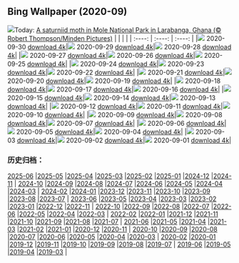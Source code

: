 ## Bing Wallpaper (2020-09)
![](http://cn.bing.com/th?id=OHR.LaragangaMoth_EN-US2112895555_UHD.jpg&w=1000)Today: [A saturniid moth in Mole National Park in Larabanga, Ghana (© Robert Thompson/Minden Pictures)](http://cn.bing.com/th?id=OHR.LaragangaMoth_EN-US2112895555_UHD.jpg)
|      |      |      |
| :----: | :----: | :----: |
|![](http://cn.bing.com/th?id=OHR.LaragangaMoth_EN-US2112895555_UHD.jpg&pid=hp&w=384&h=216&rs=1&c=4) 2020-09-30 [download 4k](http://cn.bing.com/th?id=OHR.LaragangaMoth_EN-US2112895555_UHD.jpg)|![](http://cn.bing.com/th?id=OHR.Lavaux_EN-US2058068352_UHD.jpg&pid=hp&w=384&h=216&rs=1&c=4) 2020-09-29 [download 4k](http://cn.bing.com/th?id=OHR.Lavaux_EN-US2058068352_UHD.jpg)|![](http://cn.bing.com/th?id=OHR.GreatBlueShark_EN-US2007599182_UHD.jpg&pid=hp&w=384&h=216&rs=1&c=4) 2020-09-28 [download 4k](http://cn.bing.com/th?id=OHR.GreatBlueShark_EN-US2007599182_UHD.jpg)|
|![](http://cn.bing.com/th?id=OHR.FraserRiver_EN-US1907103451_UHD.jpg&pid=hp&w=384&h=216&rs=1&c=4) 2020-09-27 [download 4k](http://cn.bing.com/th?id=OHR.FraserRiver_EN-US1907103451_UHD.jpg)|![](http://cn.bing.com/th?id=OHR.WatkinsGlen_EN-US1837020817_UHD.jpg&pid=hp&w=384&h=216&rs=1&c=4) 2020-09-26 [download 4k](http://cn.bing.com/th?id=OHR.WatkinsGlen_EN-US1837020817_UHD.jpg)|![](http://cn.bing.com/th?id=OHR.NatBookFest_EN-US1774393617_UHD.jpg&pid=hp&w=384&h=216&rs=1&c=4) 2020-09-25 [download 4k](http://cn.bing.com/th?id=OHR.NatBookFest_EN-US1774393617_UHD.jpg)|
|![](http://cn.bing.com/th?id=OHR.Almabtrieb_EN-US4018816112_UHD.jpg&pid=hp&w=384&h=216&rs=1&c=4) 2020-09-24 [download 4k](http://cn.bing.com/th?id=OHR.Almabtrieb_EN-US4018816112_UHD.jpg)|![](http://cn.bing.com/th?id=OHR.GoldenGinkgo_EN-US3839968097_UHD.jpg&pid=hp&w=384&h=216&rs=1&c=4) 2020-09-23 [download 4k](http://cn.bing.com/th?id=OHR.GoldenGinkgo_EN-US3839968097_UHD.jpg)|![](http://cn.bing.com/th?id=OHR.Matamata_EN-US3735598473_UHD.jpg&pid=hp&w=384&h=216&rs=1&c=4) 2020-09-22 [download 4k](http://cn.bing.com/th?id=OHR.Matamata_EN-US3735598473_UHD.jpg)|
|![](http://cn.bing.com/th?id=OHR.ToleranceShip_EN-US3673736433_UHD.jpg&pid=hp&w=384&h=216&rs=1&c=4) 2020-09-21 [download 4k](http://cn.bing.com/th?id=OHR.ToleranceShip_EN-US3673736433_UHD.jpg)|![](http://cn.bing.com/th?id=OHR.MontereyPup_EN-US2187059694_UHD.jpg&pid=hp&w=384&h=216&rs=1&c=4) 2020-09-20 [download 4k](http://cn.bing.com/th?id=OHR.MontereyPup_EN-US2187059694_UHD.jpg)|![](http://cn.bing.com/th?id=OHR.PirateSails_EN-US2113873762_UHD.jpg&pid=hp&w=384&h=216&rs=1&c=4) 2020-09-19 [download 4k](http://cn.bing.com/th?id=OHR.PirateSails_EN-US2113873762_UHD.jpg)|
|![](http://cn.bing.com/th?id=OHR.IcelandicRettir_EN-US1987964770_UHD.jpg&pid=hp&w=384&h=216&rs=1&c=4) 2020-09-18 [download 4k](http://cn.bing.com/th?id=OHR.IcelandicRettir_EN-US1987964770_UHD.jpg)|![](http://cn.bing.com/th?id=OHR.NationalArchives_EN-US1893473664_UHD.jpg&pid=hp&w=384&h=216&rs=1&c=4) 2020-09-17 [download 4k](http://cn.bing.com/th?id=OHR.NationalArchives_EN-US1893473664_UHD.jpg)|![](http://cn.bing.com/th?id=OHR.CityofGuanajuato_EN-US1849642207_UHD.jpg&pid=hp&w=384&h=216&rs=1&c=4) 2020-09-16 [download 4k](http://cn.bing.com/th?id=OHR.CityofGuanajuato_EN-US1849642207_UHD.jpg)|
|![](http://cn.bing.com/th?id=OHR.OutofManyOne_EN-US1814996781_UHD.jpg&pid=hp&w=384&h=216&rs=1&c=4) 2020-09-15 [download 4k](http://cn.bing.com/th?id=OHR.OutofManyOne_EN-US1814996781_UHD.jpg)|![](http://cn.bing.com/th?id=OHR.YellowBells_EN-US1777995807_UHD.jpg&pid=hp&w=384&h=216&rs=1&c=4) 2020-09-14 [download 4k](http://cn.bing.com/th?id=OHR.YellowBells_EN-US1777995807_UHD.jpg)|![](http://cn.bing.com/th?id=OHR.SangreCristoDunes_EN-US1709681114_UHD.jpg&pid=hp&w=384&h=216&rs=1&c=4) 2020-09-13 [download 4k](http://cn.bing.com/th?id=OHR.SangreCristoDunes_EN-US1709681114_UHD.jpg)|
|![](http://cn.bing.com/th?id=OHR.MedievalRocamadour_EN-US1628540443_UHD.jpg&pid=hp&w=384&h=216&rs=1&c=4) 2020-09-12 [download 4k](http://cn.bing.com/th?id=OHR.MedievalRocamadour_EN-US1628540443_UHD.jpg)|![](http://cn.bing.com/th?id=OHR.FreedomTower_EN-US1578681459_UHD.jpg&pid=hp&w=384&h=216&rs=1&c=4) 2020-09-11 [download 4k](http://cn.bing.com/th?id=OHR.FreedomTower_EN-US1578681459_UHD.jpg)|![](http://cn.bing.com/th?id=OHR.KanchanaburiWaterfall_EN-US2607409705_UHD.jpg&pid=hp&w=384&h=216&rs=1&c=4) 2020-09-10 [download 4k](http://cn.bing.com/th?id=OHR.KanchanaburiWaterfall_EN-US2607409705_UHD.jpg)|
|![](http://cn.bing.com/th?id=OHR.BeardedReedling_EN-US4518834402_UHD.jpg&pid=hp&w=384&h=216&rs=1&c=4) 2020-09-09 [download 4k](http://cn.bing.com/th?id=OHR.BeardedReedling_EN-US4518834402_UHD.jpg)|![](http://cn.bing.com/th?id=OHR.OttoSettembre_EN-US4440807368_UHD.jpg&pid=hp&w=384&h=216&rs=1&c=4) 2020-09-08 [download 4k](http://cn.bing.com/th?id=OHR.OttoSettembre_EN-US4440807368_UHD.jpg)|![](http://cn.bing.com/th?id=OHR.HammeringMan_EN-US4359081607_UHD.jpg&pid=hp&w=384&h=216&rs=1&c=4) 2020-09-07 [download 4k](http://cn.bing.com/th?id=OHR.HammeringMan_EN-US4359081607_UHD.jpg)|
|![](http://cn.bing.com/th?id=OHR.LongIsland_EN-US4283514207_UHD.jpg&pid=hp&w=384&h=216&rs=1&c=4) 2020-09-06 [download 4k](http://cn.bing.com/th?id=OHR.LongIsland_EN-US4283514207_UHD.jpg)|![](http://cn.bing.com/th?id=OHR.BeaverDam_EN-US4184266799_UHD.jpg&pid=hp&w=384&h=216&rs=1&c=4) 2020-09-05 [download 4k](http://cn.bing.com/th?id=OHR.BeaverDam_EN-US4184266799_UHD.jpg)|![](http://cn.bing.com/th?id=OHR.PicoIsland_EN-US3959411167_UHD.jpg&pid=hp&w=384&h=216&rs=1&c=4) 2020-09-04 [download 4k](http://cn.bing.com/th?id=OHR.PicoIsland_EN-US3959411167_UHD.jpg)|
|![](http://cn.bing.com/th?id=OHR.FinancialTowers_EN-US3881212547_UHD.jpg&pid=hp&w=384&h=216&rs=1&c=4) 2020-09-03 [download 4k](http://cn.bing.com/th?id=OHR.FinancialTowers_EN-US3881212547_UHD.jpg)|![](http://cn.bing.com/th?id=OHR.SmithRock_EN-US3778263265_UHD.jpg&pid=hp&w=384&h=216&rs=1&c=4) 2020-09-02 [download 4k](http://cn.bing.com/th?id=OHR.SmithRock_EN-US3778263265_UHD.jpg)|![](http://cn.bing.com/th?id=OHR.OysterMushroom_EN-US3687134393_UHD.jpg&pid=hp&w=384&h=216&rs=1&c=4) 2020-09-01 [download 4k](http://cn.bing.com/th?id=OHR.OysterMushroom_EN-US3687134393_UHD.jpg)|
### 历史归档：
[2025-06](/picture/2025-06/) |[2025-05](/picture/2025-05/) |[2025-04](/picture/2025-04/) |[2025-03](/picture/2025-03/) |[2025-02](/picture/2025-02/) |[2025-01](/picture/2025-01/) |[2024-12](/picture/2024-12/) |[2024-11](/picture/2024-11/) |
[2024-10](/picture/2024-10/) |[2024-09](/picture/2024-09/) |[2024-08](/picture/2024-08/) |[2024-07](/picture/2024-07/) |[2024-06](/picture/2024-06/) |[2024-05](/picture/2024-05/) |[2024-04](/picture/2024-04/) |[2024-03](/picture/2024-03/) |
[2024-02](/picture/2024-02/) |[2024-01](/picture/2024-01/) |[2023-12](/picture/2023-12/) |[2023-11](/picture/2023-11/) |[2023-10](/picture/2023-10/) |[2023-09](/picture/2023-09/) |[2023-08](/picture/2023-08/) |[2023-07](/picture/2023-07/) |
[2023-06](/picture/2023-06/) |[2023-05](/picture/2023-05/) |[2023-04](/picture/2023-04/) |[2023-03](/picture/2023-03/) |[2023-02](/picture/2023-02/) |[2023-01](/picture/2023-01/) |[2022-12](/picture/2022-12/) |[2022-11](/picture/2022-11/) |
[2022-10](/picture/2022-10/) |[2022-09](/picture/2022-09/) |[2022-08](/picture/2022-08/) |[2022-07](/picture/2022-07/) |[2022-06](/picture/2022-06/) |[2022-05](/picture/2022-05/) |[2022-04](/picture/2022-04/) |[2022-03](/picture/2022-03/) |
[2022-02](/picture/2022-02/) |[2022-01](/picture/2022-01/) |[2021-12](/picture/2021-12/) |[2021-11](/picture/2021-11/) |[2021-10](/picture/2021-10/) |[2021-09](/picture/2021-09/) |[2021-08](/picture/2021-08/) |[2021-07](/picture/2021-07/) |
[2021-06](/picture/2021-06/) |[2021-05](/picture/2021-05/) |[2021-04](/picture/2021-04/) |[2021-03](/picture/2021-03/) |[2021-02](/picture/2021-02/) |[2021-01](/picture/2021-01/) |[2020-12](/picture/2020-12/) |[2020-11](/picture/2020-11/) |
[2020-10](/picture/2020-10/) |[2020-09](/picture/2020-09/) |[2020-08](/picture/2020-08/) |[2020-07](/picture/2020-07/) |[2020-06](/picture/2020-06/) |[2020-05](/picture/2020-05/) |[2020-04](/picture/2020-04/) |[2020-03](/picture/2020-03/) |
[2020-02](/picture/2020-02/) |[2020-01](/picture/2020-01/) |[2019-12](/picture/2019-12/) |[2019-11](/picture/2019-11/) |[2019-10](/picture/2019-10/) |[2019-09](/picture/2019-09/) |[2019-08](/picture/2019-08/) |[2019-07](/picture/2019-07/) |
[2019-06](/picture/2019-06/) |[2019-05](/picture/2019-05/) |[2019-04](/picture/2019-04/) |[2019-03](/picture/2019-03/) |
